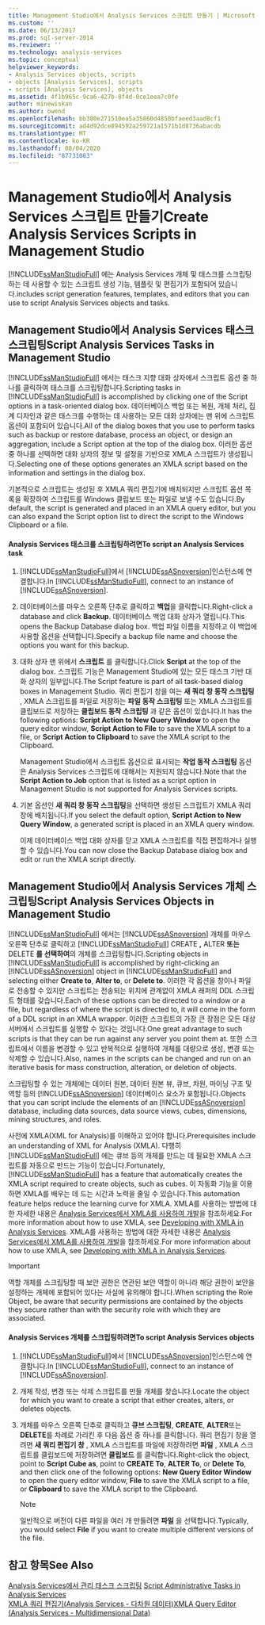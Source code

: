 ```yaml
---
title: Management Studio에서 Analysis Services 스크립트 만들기 | Microsoft Docs
ms.custom: ''
ms.date: 06/13/2017
ms.prod: sql-server-2014
ms.reviewer: ''
ms.technology: analysis-services
ms.topic: conceptual
helpviewer_keywords:
- Analysis Services objects, scripts
- objects [Analysis Services], scripts
- scripts [Analysis Services], objects
ms.assetid: 4f1b965c-9ca6-427b-8f4d-0ce1eea7c0fe
author: minewiskan
ms.author: owend
ms.openlocfilehash: bb380e271510ea5a35860d4850bfaeed3aad8cf1
ms.sourcegitcommit: ad4d92dce894592a259721a1571b1d8736abacdb
ms.translationtype: MT
ms.contentlocale: ko-KR
ms.lasthandoff: 08/04/2020
ms.locfileid: "87731083"
---
```

# <a name="create-analysis-services-scripts-in-management-studio"></a><span data-ttu-id="05dfa-102">Management Studio에서 Analysis Services 스크립트 만들기</span><span class="sxs-lookup"><span data-stu-id="05dfa-102">Create Analysis Services Scripts in Management Studio</span></span>
  [!INCLUDE[ssManStudioFull](../../includes/ssmanstudiofull-md.md)] <span data-ttu-id="05dfa-103">에는 Analysis Services 개체 및 태스크를 스크립팅하는 데 사용할 수 있는 스크립트 생성 기능, 템플릿 및 편집기가 포함되어 있습니다.</span><span class="sxs-lookup"><span data-stu-id="05dfa-103">includes script generation features, templates, and editors that you can use to script Analysis Services objects and tasks.</span></span>  
  
## <a name="script-analysis-services-tasks-in-management-studio"></a><span data-ttu-id="05dfa-104">Management Studio에서 Analysis Services 태스크 스크립팅</span><span class="sxs-lookup"><span data-stu-id="05dfa-104">Script Analysis Services Tasks in Management Studio</span></span>  
 <span data-ttu-id="05dfa-105">[!INCLUDE[ssManStudioFull](../../includes/ssmanstudiofull-md.md)] 에서는 태스크 지향 대화 상자에서 스크립트 옵션 중 하나를 클릭하여 태스크를 스크립팅합니다.</span><span class="sxs-lookup"><span data-stu-id="05dfa-105">Scripting tasks in [!INCLUDE[ssManStudioFull](../../includes/ssmanstudiofull-md.md)] is accomplished by clicking one of the Script options in a task-oriented dialog box.</span></span> <span data-ttu-id="05dfa-106">데이터베이스 백업 또는 복원, 개체 처리, 집계 디자인과 같은 태스크를 수행하는 데 사용하는 모든 대화 상자에는 맨 위에 스크립트 옵션이 포함되어 있습니다.</span><span class="sxs-lookup"><span data-stu-id="05dfa-106">All of the dialog boxes that you use to perform tasks such as backup or restore database, process an object, or design an aggregation, include a Script option at the top of the dialog box.</span></span> <span data-ttu-id="05dfa-107">이러한 옵션 중 하나를 선택하면 대화 상자의 정보 및 설정을 기반으로 XMLA 스크립트가 생성됩니다.</span><span class="sxs-lookup"><span data-stu-id="05dfa-107">Selecting one of these options generates an XMLA script based on the information and settings in the dialog box.</span></span>  
  
 <span data-ttu-id="05dfa-108">기본적으로 스크립트는 생성된 후 XMLA 쿼리 편집기에 배치되지만 스크립트 옵션 목록을 확장하여 스크립트를 Windows 클립보드 또는 파일로 보낼 수도 있습니다.</span><span class="sxs-lookup"><span data-stu-id="05dfa-108">By default, the script is generated and placed in an XMLA query editor, but you can also expand the Script option list to direct the script to the Windows Clipboard or a file.</span></span>  
  
#### <a name="to-script-an-analysis-services-task"></a><span data-ttu-id="05dfa-109">Analysis Services 태스크를 스크립팅하려면</span><span class="sxs-lookup"><span data-stu-id="05dfa-109">To script an Analysis Services task</span></span>  
  
1.  <span data-ttu-id="05dfa-110">[!INCLUDE[ssManStudioFull](../../includes/ssmanstudiofull-md.md)]에서 [!INCLUDE[ssASnoversion](../../includes/ssasnoversion-md.md)]인스턴스에 연결합니다.</span><span class="sxs-lookup"><span data-stu-id="05dfa-110">In [!INCLUDE[ssManStudioFull](../../includes/ssmanstudiofull-md.md)], connect to an instance of [!INCLUDE[ssASnoversion](../../includes/ssasnoversion-md.md)].</span></span>  
  
2.  <span data-ttu-id="05dfa-111">데이터베이스를 마우스 오른쪽 단추로 클릭하고 **백업**을 클릭합니다.</span><span class="sxs-lookup"><span data-stu-id="05dfa-111">Right-click a database and click **Backup**.</span></span> <span data-ttu-id="05dfa-112">데이터베이스 백업 대화 상자가 열립니다.</span><span class="sxs-lookup"><span data-stu-id="05dfa-112">This opens the Backup Database dialog box.</span></span> <span data-ttu-id="05dfa-113">백업 파일 이름을 지정하고 이 백업에 사용할 옵션을 선택합니다.</span><span class="sxs-lookup"><span data-stu-id="05dfa-113">Specify a backup file name and choose the options you want for this backup.</span></span>  
  
3.  <span data-ttu-id="05dfa-114">대화 상자 맨 위에서 **스크립트** 를 클릭합니다.</span><span class="sxs-lookup"><span data-stu-id="05dfa-114">Click **Script** at the top of the dialog box.</span></span> <span data-ttu-id="05dfa-115">스크립트 기능은 Management Studio에 있는 모든 태스크 기반 대화 상자의 일부입니다.</span><span class="sxs-lookup"><span data-stu-id="05dfa-115">The Script feature is part of all task-based dialog boxes in Management Studio.</span></span> <span data-ttu-id="05dfa-116">쿼리 편집기 창을 여는 **새 쿼리 창 동작 스크립팅** , XMLA 스크립트를 파일로 저장하는 **파일 동작 스크립팅** 또는 XMLA 스크립트를 클립보드로 저장하는 **클립보드 동작 스크립팅** 과 같은 옵션이 있습니다.</span><span class="sxs-lookup"><span data-stu-id="05dfa-116">It has the following options: **Script Action to New Query Window** to open the query editor window, **Script Action to File** to save the XMLA script to a file, or **Script Action to Clipboard** to save the XMLA script to the Clipboard.</span></span>  
  
     <span data-ttu-id="05dfa-117">Management Studio에서 스크립트 옵션으로 표시되는 **작업 동작 스크립팅** 옵션은 Analysis Services 스크립트에 대해서는 지원되지 않습니다.</span><span class="sxs-lookup"><span data-stu-id="05dfa-117">Note that the **Script Action to Job** option that is listed as a script option in Management Studio is not supported for Analysis Services scripts.</span></span>  
  
4.  <span data-ttu-id="05dfa-118">기본 옵션인 **새 쿼리 창 동작 스크립팅**을 선택하면 생성된 스크립트가 XMLA 쿼리 창에 배치됩니다.</span><span class="sxs-lookup"><span data-stu-id="05dfa-118">If you select the default option, **Script Action to New Query Window**, a generated script is placed in an XMLA query window.</span></span>  
  
     <span data-ttu-id="05dfa-119">이제 데이터베이스 백업 대화 상자를 닫고 XMLA 스크립트를 직접 편집하거나 실행할 수 있습니다.</span><span class="sxs-lookup"><span data-stu-id="05dfa-119">You can now close the Backup Database dialog box and edit or run the XMLA script directly.</span></span>  
  
## <a name="script-analysis-services-objects-in-management-studio"></a><span data-ttu-id="05dfa-120">Management Studio에서 Analysis Services 개체 스크립팅</span><span class="sxs-lookup"><span data-stu-id="05dfa-120">Script Analysis Services Objects in Management Studio</span></span>  
 <span data-ttu-id="05dfa-121">[!INCLUDE[ssManStudioFull](../../includes/ssmanstudiofull-md.md)] 에서는 [!INCLUDE[ssASnoversion](../../includes/ssasnoversion-md.md)] 개체를 마우스 오른쪽 단추로 클릭하고 [!INCLUDE[ssManStudioFull](../../includes/ssmanstudiofull-md.md)] CREATE **,** ALTER **또는**DELETE **를 선택하여**의 개체를 스크립팅합니다.</span><span class="sxs-lookup"><span data-stu-id="05dfa-121">Scripting objects in [!INCLUDE[ssManStudioFull](../../includes/ssmanstudiofull-md.md)] is accomplished by right-clicking an [!INCLUDE[ssASnoversion](../../includes/ssasnoversion-md.md)] object in [!INCLUDE[ssManStudioFull](../../includes/ssmanstudiofull-md.md)] and selecting either **Create to**, **Alter to**, or **Delete to**.</span></span> <span data-ttu-id="05dfa-122">이러한 각 옵션을 창이나 파일로 전송할 수 있지만 스크립트는 전송되는 위치에 관계없이 XMLA 래퍼의 DDL 스크립트 형태를 갖습니다.</span><span class="sxs-lookup"><span data-stu-id="05dfa-122">Each of these options can be directed to a window or a file, but regardless of where the script is directed to, it will come in the form of a DDL script in an XMLA wrapper.</span></span> <span data-ttu-id="05dfa-123">이러한 스크립트의 가장 큰 장점은 모든 대상 서버에서 스크립트를 실행할 수 있다는 것입니다.</span><span class="sxs-lookup"><span data-stu-id="05dfa-123">One great advantage to such scripts is that they can be run against any server you point them at.</span></span> <span data-ttu-id="05dfa-124">또한 스크립트에서 이름을 변경할 수 있고 반복적으로 실행하여 개체를 대량으로 생성, 변경 또는 삭제할 수 있습니다.</span><span class="sxs-lookup"><span data-stu-id="05dfa-124">Also, names in the scripts can be changed and run on an iterative basis for mass construction, alteration, or deletion of objects.</span></span>  
  
 <span data-ttu-id="05dfa-125">스크립팅할 수 있는 개체에는 데이터 원본, 데이터 원본 뷰, 큐브, 차원, 마이닝 구조 및 역할 등의 [!INCLUDE[ssASnoversion](../../includes/ssasnoversion-md.md)] 데이터베이스 요소가 포함됩니다.</span><span class="sxs-lookup"><span data-stu-id="05dfa-125">Objects that you can script include the elements of an [!INCLUDE[ssASnoversion](../../includes/ssasnoversion-md.md)] database, including data sources, data source views, cubes, dimensions, mining structures, and roles.</span></span>  
  
 <span data-ttu-id="05dfa-126">사전에 XMLA(XML for Analysis)를 이해하고 있어야 합니다.</span><span class="sxs-lookup"><span data-stu-id="05dfa-126">Prerequisites include an understanding of XML for Analysis (XMLA).</span></span> <span data-ttu-id="05dfa-127">다행히 [!INCLUDE[ssManStudioFull](../../includes/ssmanstudiofull-md.md)] 에는 큐브 등의 개체를 만드는 데 필요한 XMLA 스크립트를 자동으로 만드는 기능이 있습니다.</span><span class="sxs-lookup"><span data-stu-id="05dfa-127">Fortunately, [!INCLUDE[ssManStudioFull](../../includes/ssmanstudiofull-md.md)] has a feature that automatically creates the XMLA script required to create objects, such as cubes.</span></span> <span data-ttu-id="05dfa-128">이 자동화 기능을 이용하면 XMLA를 배우는 데 드는 시간과 노력을 줄일 수 있습니다.</span><span class="sxs-lookup"><span data-stu-id="05dfa-128">This automation feature helps reduce the learning curve for XMLA.</span></span> <span data-ttu-id="05dfa-129">XMLA를 사용하는 방법에 대한 자세한 내용은 [Analysis Services에서 XMLA를 사용하여 개발](../multidimensional-models-scripting-language-assl-xmla/developing-with-xmla-in-analysis-services.md)을 참조하세요.</span><span class="sxs-lookup"><span data-stu-id="05dfa-129">For more information about how to use XMLA, see [Developing with XMLA in Analysis Services](../multidimensional-models-scripting-language-assl-xmla/developing-with-xmla-in-analysis-services.md).</span></span> <span data-ttu-id="05dfa-130">XMLA를 사용하는 방법에 대한 자세한 내용은 [Analysis Services에서 XMLA를 사용하여 개발](../multidimensional-models-scripting-language-assl-xmla/developing-with-xmla-in-analysis-services.md)을 참조하세요.</span><span class="sxs-lookup"><span data-stu-id="05dfa-130">For more information about how to use XMLA, see [Developing with XMLA in Analysis Services](../multidimensional-models-scripting-language-assl-xmla/developing-with-xmla-in-analysis-services.md).</span></span>  
  
> [!IMPORTANT]  
>  <span data-ttu-id="05dfa-131">역할 개체를 스크립팅할 때 보안 권한은 연관된 보안 역할이 아니라 해당 권한이 보안을 설정하는 개체에 포함되어 있다는 사실에 유의해야 합니다.</span><span class="sxs-lookup"><span data-stu-id="05dfa-131">When scripting the Role Object, be aware that security permissions are contained by the objects they secure rather than with the security role with which they are associated.</span></span>  
  
#### <a name="to-script-analysis-services-objects"></a><span data-ttu-id="05dfa-132">Analysis Services 개체를 스크립팅하려면</span><span class="sxs-lookup"><span data-stu-id="05dfa-132">To script Analysis Services objects</span></span>  
  
1.  <span data-ttu-id="05dfa-133">[!INCLUDE[ssManStudioFull](../../includes/ssmanstudiofull-md.md)]에서 [!INCLUDE[ssASnoversion](../../includes/ssasnoversion-md.md)]인스턴스에 연결합니다.</span><span class="sxs-lookup"><span data-stu-id="05dfa-133">In [!INCLUDE[ssManStudioFull](../../includes/ssmanstudiofull-md.md)], connect to an instance of [!INCLUDE[ssASnoversion](../../includes/ssasnoversion-md.md)].</span></span>  
  
2.  <span data-ttu-id="05dfa-134">개체 작성, 변경 또는 삭제 스크립트를 만들 개체를 찾습니다.</span><span class="sxs-lookup"><span data-stu-id="05dfa-134">Locate the object for which you want to create a script that either creates, alters, or deletes objects.</span></span>  
  
3.  <span data-ttu-id="05dfa-135">개체를 마우스 오른쪽 단추로 클릭하고 **큐브 스크립팅**, **CREATE**, **ALTER**또는 **DELETE**를 차례로 가리킨 후 다음 옵션 중 하나를 클릭합니다. 쿼리 편집기 창을 열려면 **새 쿼리 편집기 창** , XMLA 스크립트를 파일에 저장하려면 **파일** , XMLA 스크립트를 클립보드에 저장하려면 **클립보드** 를 클릭합니다.</span><span class="sxs-lookup"><span data-stu-id="05dfa-135">Right-click the object, point to **Script Cube as**, point to **CREATE To**, **ALTER To**, or **Delete To**, and then click one of the following options: **New Query Editor Window** to open the query editor window, **File** to save the XMLA script to a file, or **Clipboard** to save the XMLA script to the Clipboard.</span></span>  
  
    > [!NOTE]  
    >  <span data-ttu-id="05dfa-136">일반적으로 버전이 다른 파일을 여러 개 만들려면 **파일** 을 선택합니다.</span><span class="sxs-lookup"><span data-stu-id="05dfa-136">Typically, you would select **File** if you want to create multiple different versions of the file.</span></span>  
  
## <a name="see-also"></a><span data-ttu-id="05dfa-137">참고 항목</span><span class="sxs-lookup"><span data-stu-id="05dfa-137">See Also</span></span>  
 <span data-ttu-id="05dfa-138">[Analysis Services에서 관리 태스크 스크립팅](../script-administrative-tasks-in-analysis-services.md) </span><span class="sxs-lookup"><span data-stu-id="05dfa-138">[Script Administrative Tasks in Analysis Services](../script-administrative-tasks-in-analysis-services.md) </span></span>  
 [<span data-ttu-id="05dfa-139">XMLA 쿼리 편집기&#40;Analysis Services - 다차원 데이터&#41;</span><span class="sxs-lookup"><span data-stu-id="05dfa-139">XMLA Query Editor &#40;Analysis Services - Multidimensional Data&#41;</span></span>](../xmla-query-editor-analysis-services-multidimensional-data.md)  
  
  
